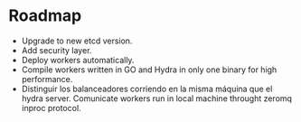 # Roadmap

* Upgrade to new etcd version.
* Add security layer.
* Deploy workers automatically.
* Compile workers written in GO and Hydra in only one binary for high performance.
* Distinguir los balanceadores corriendo en la misma máquina que el hydra server. Comunicate workers run in local machine throught zeromq inproc protocol.
